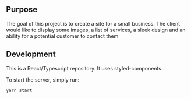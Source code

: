 ## Purpose

The goal of this project is to create a site for a small business. The client would like to display some images, a list of services, a sleek design and an ability for a potential customer to contact them

## Development

This is a React/Typescript repository. It uses styled-components.

To start the server, simply run:

`yarn start`

